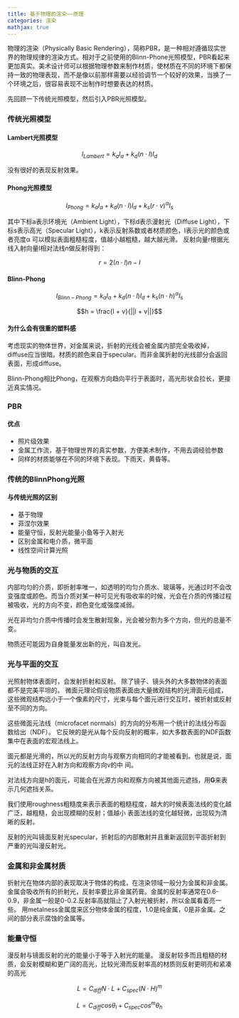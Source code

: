 ```yaml
---
title: 基于物理的渲染——原理
categories: 渲染
mathjax: true
---
```

物理的渲染（Physically Basic Rendering），简称PBR，是一种相对遵循现实世界的物理规律的渲染方式。相对于之前使用的Blinn-Phone光照模型，PBR看起来更加真实。美术设计师可以根据物理参数来制作材质，使材质在不同的环境下都保持一致的物理表现，而不是像以前那样需要以经验调节一个较好的效果，当换了一个环境之后，很容易表现不出制作时想要表达的材质。

先回顾一下传统光照模型，然后引入PBR光照模型。
### 传统光照模型
#### Lambert光照模型
```math
I_{Lambert} = k_a I_a + k_d (n \cdot l)I_d
```
没有很好的表现反射效果。
#### Phong光照模型

```math
I_{Phong} = k_a I_a + k_d (n \cdot l)I_d + k_s (r \cdot v)^{\alpha } I_s
```
其中下标a表示环境光（Ambient Light），下标d表示漫射光（Diffuse Light），下标s表示高光（Specular Light），k表示反射系数或者材质颜色，I表示光的颜色或者亮度α 可以模拟表面粗糙程度，值越小越粗糙，越大越光滑。
反射向量r根据光线入射向量l相对法线n做反射得到：

```math
r = 2 (n \cdot l) n - l
```

#### Blinn-Phong

```math
I_{Blinn-Phong} = k_a I_a + k_d (n \cdot l)I_d + k_s (n \cdot h)^{\alpha } I_s
```
```math
h = \frac{l + v}{||l + v||}
```

#### 为什么会有很重的塑料感
考虑现实的物体世界，对金属来说，折射的光线会被金属内部完全吸收掉，diffuse应当很暗。材质的颜色来自于specular。而非金属折射的光线部分会返回表面，形成diffuse。

Blinn-Phong相比Phong，在观察方向趋向平行于表面时，高光形状会拉长，更接近真实情况。
### PBR
#### 优点
- 照片级效果
- 金属工作流，基于物理世界的真实参数，方便美术制作，不用去调经验参数
- 同样的材质能够在不同的环境下表现。下雨天，黄昏等。
### 传统的BlinnPhong光照

#### 与传统光照的区别
- 基于物理
- 菲涅尔效果
- 能量守恒，反射光能量小鱼等于入射光
- 区别金属和电介质，微平面
- 线性空间计算光照

### 光与物质的交互
内部均匀的介质，即折射率唯一，如透明的均匀介质水、玻璃等，光通过时不会改变强度或颜色。而当介质对某一种可见光有吸收率的时候，光会在介质的传播过程被吸收，光的方向不变，颜色变化或强度减弱。

光在非均匀介质中传播时会发生散射现象，光会被分割为多个方向，但光的总量不变。

物质还可能因为自身能量发出新的光，叫自发光。

### 光与平面的交互
光照射物体表面时，会发射折射和反射。
除了镜子、镜头外的大多数物体的表面都不是完美平坦的。
微面元理论假设物质表面由大量微观结构的光滑面元组成，这些微观结构远小于一个像素的尺寸，光束与每个面元进行交互时，被折射或反射至不同的方向。

这些微面元法线（microfacet normals）的方向的分布用一个统计的法线分布函数给出（NDF）。
它反映的是光从每个反向反射的概率，如大多数表面的NDF函数集中在表面的宏观法线上。

面元都是光滑的，所以光的反射方向与观察方向相同的才能被看到。也就是说，面元的法线正好在入射方向和观察方向v的中 间。

对法线方向是h的面元，可能会在光源方向和观察方向被其他面元遮挡，用**G**来表示几何遮挡关系。

我们使用roughness粗糙度来表示表面的粗糙程度，越大的时候表面法线的变化越广泛，越粗糙，会出现模糊的反射；值越小 表面法线的变化越轻微，出现较为清晰的反射。

反射的光叫镜面反射光specular，折射后的内部散射并且重新返回到平面折射到严重的光叫漫反射光。

### 金属和非金属材质
折射光在物体内部的表现取决于物体的构成，在渲染领域一般分为金属和非金属。金属会吸收所有的折射光，反射率要比非金属药膏。金属的反射率通常在0.6-0.9，非金属一般是0-0.2.反射率高就阻止了入射光被折射，所以金属看着亮一些。
用metalness金属度来区分物体金属的程度，1.0是纯金属，0是非金属。之间的部分表示腐蚀的金属等。

### 能量守恒
漫反射与镜面反射的光的能量小于等于入射光的能量。
漫反射较多而且粗糙的材质，会反射模糊和更广阔的高光，比较光滑而反射率高的材质则反射更明亮和紧凑的高光

```math
L=C_{diff}N\cdot L+C_{spec}(N\cdot H)^{m}
```

```math
 L=C_{diff}cos\theta_{l}+C_{spec}cos^{m}\theta_{h}
```
